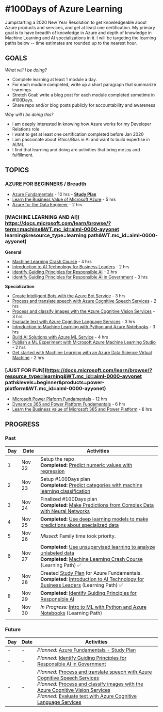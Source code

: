 # #100Days of Azure Learning
Jumpstarting a 2020 New Year Resolution to get knowledgeable about Azure products and services, and get at least one certification. My primary goal is to have breadth of knowledge in Azure and depth of knowledge in Machine Learning and AI specializations in it. I will be targeting the learning paths below -- time estimates are rounded up to the nearest hour.

## GOALS

_What will I be doing?_
 * Complete learning at least 1 module a day. 
 * For each module completed, write up a short paragraph that summarize learnings. 
 * Stretch Goal: write a blog post for each module completed sometime in #100Days. 
 * Share repo and/or blog posts publicly for accountability and awareness

_Why will I be doing this?_

 * I am deeply interested in knowing how Azure works for my Developer Relations role
 * I want to get at least one certification completed before Jan 2020
 * I am passionate about Ethics/Bias in AI and want to build expertise in AI/ML
 * I find that learning and doing are activities that bring me joy and fulfillment.

## TOPICS
### [**AZURE FOR BEGINNERS** / Breadth]()

 * [Azure Fundamentals](https://docs.microsoft.com/learn/paths/azure-fundamentals/?WT.mc_id=aiml-0000-ayyonet) - 10 hrs - [**Study Plan**](AzureFundamentals.md)
 * [Learn the Business Value of Microsoft Azure](https://docs.microsoft.com/learn/paths/learn-business-value-of-azure/?WT.mc_id=aiml-0000-ayyonet) - 5 hrs
 * [Azure for the Data Engineer](https://docs.microsoft.com/learn/paths/azure-for-the-data-engineer/?WT.mc_id=aiml-0000-ayyonet) - 2 hrs

### [**MACHINE LEARNING AND AI**]( https://docs.microsoft.com/learn/browse/?term=machine&WT.mc_id=aiml-0000-ayyonet learning&resource_type=learning path&WT.mc_id=aiml-0000-ayyonet)

**General**
 * [Machine Learning Crash Course](https://docs.microsoft.com/learn/paths/ml-crash-course/?WT.mc_id=aiml-0000-ayyonet) - 4 hrs
 * [Introduction to AI Technology for Business Leaders](https://docs.microsoft.com/learn/paths/ai-technology-for-business-leaders/?WT.mc_id=aiml-0000-ayyonet) - 2 hrs
 * [Identify Guiding Principles for Responsible AI](https://docs.microsoft.com/learn/paths/responsible-ai-business-principles/?WT.mc_id=aiml-0000-ayyonet) - 2 hrs
 * [Identify Guiding Principles for Responsible AI in Government](https://docs.microsoft.com/learn/paths/responsible-ai-government-principles/?WT.mc_id=aiml-0000-ayyonet) - 3 hrs

 **Specialization**

 * [Create Intelligent Bots with the Azure Bot Service](https://docs.microsoft.com/learn/paths/create-bots-with-the-azure-bot-service/?WT.mc_id=aiml-0000-ayyonet) - 3 hrs
 * [Process and translate speech with Azure Cognitive Speech Services](https://docs.microsoft.com/learn/paths/translate-speech-with-speech-services/?WT.mc_id=aiml-0000-ayyonet) - 2 hrs
 * [Process and classify images with the Azure Cognitive Vision Services](https://docs.microsoft.com/learn/paths/classify-images-with-vision-services/?WT.mc_id=aiml-0000-ayyonet) - 3 hrs
 * [Evaluate text with Azure Cognitive Language Services](https://docs.microsoft.com/learn/paths/evaluate-text-with-language-services/?WT.mc_id=aiml-0000-ayyonet) - 3 hrs
 * [Introduction to Machine Learning with Python and Azure Notebooks](https://docs.microsoft.com/learn/paths/intro-to-ml-with-python/?WT.mc_id=aiml-0000-ayyonet) - 3 hrs
 * [Build AI Solutions with Azure ML Service](https://docs.microsoft.com/learn/paths/build-ai-solutions-with-azure-ml-service/?WT.mc_id=aiml-0000-ayyonet) - 4 hrs
 * [Publish a ML Experiment with Microsoft Azure Machine Learning Studio](https://docs.microsoft.com/learn/paths/publish-experiment-with-ml-studio/?WT.mc_id=aiml-0000-ayyonet) - 2 hrs
 * [Get started with Machine Learning with an Azure Data Science Virtual Machine](https://docs.microsoft.com/learn/paths/get-started-with-azure-dsvm/?WT.mc_id=aiml-0000-ayyonet) - 2 hrs

### [**JUST FOR FUN**](https://docs.microsoft.com/learn/browse/?resource_type=learning&WT.mc_id=aiml-0000-ayyonet path&levels=beginner&products=power-platform&WT.mc_id=aiml-0000-ayyonet)

 * [Microsoft Power Plaform Fundamentals](https://docs.microsoft.com/learn/paths/power-plat-fundamentals/?WT.mc_id=aiml-0000-ayyonet) - 12 hrs
 * [Dynamics 365 and Power Platform Fundamentals](https://docs.microsoft.com/learn/paths/dyn-power-plat-bus-app-fundamentals/?WT.mc_id=aiml-0000-ayyonet) - 6 hrs
 * [Learn the Business value of Microsoft 365 and Power Platform](https://docs.microsoft.com/learn/paths/learn-business-value-of-dynamics-365-and-power-platform-v1-1/?WT.mc_id=aiml-0000-ayyonet) - 8 hrs



## PROGRESS

### Past

| Day  | Date   | Activities |
| ---- | ------ | ---------- |
| 1    | Nov 22 | Setup the repo <br/> **Completed:** [Predict numeric values with regression](https://docs.microsoft.com/learn/modules/introduction-to-regression/index?WT.mc_id=aiml-0000-ayyonet) |
| 2    | Nov 23 | Setup #100Days plan <br/>  **Completed:** [Predict categories with machine learning classification](https://docs.microsoft.com/learn/modules/introduction-to-classification/index?WT.mc_id=aiml-0000-ayyonet) |
| 3    | Nov 24 | Finalized #100Days plan <br/>  **Completed:** [Make Predictions from Complex Data with Neural Networks](https://docs.microsoft.com/learn/modules/introduction-to-neural-networks/index?WT.mc_id=aiml-0000-ayyonet) |
| 4    | Nov 25 | **Completed:** [Use deep learning models to make predictions about specialized data](https://docs.microsoft.com/learn/modules/introduction-to-deep-learning/index?WT.mc_id=aiml-0000-ayyonet)  |
| 5    | Nov 26 |  _Missed:_ Family time took priority.  | 
| 6    | Nov 27 |  **Completed:** [Use unsupervised learning to analyze unlabeled data](https://docs.microsoft.com/learn/modules/introduction-to-unsupervised-learning/?WT.mc_id=aiml-0000-ayyonet) <br/> **Completed:** [Machine Learning Crash Course](https://docs.microsoft.com/learn/paths/ml-crash-course/?WT.mc_id=aiml-0000-ayyonet) (Learning Path)  ✅ |
| 7    | Nov 28 |  Created [Study Plan](AzureFundamentals.md) for Azure Fundamentals. <br> **Completed:** [Introduction to AI Technology for Business Leaders](https://docs.microsoft.com/learn/paths/ai-technology-for-business-leaders/?WT.mc_id=aiml-0000-ayyonet) (Learning Path)  ✅ |
| 8   | Nov 29 | **Completed:** [Identify Guiding Principles for Responsible AI](https://docs.microsoft.com/learn/paths/responsible-ai-business-principles/?WT.mc_id=aiml-0000-ayyonet)|
| 9  | Nov 30  | _In Progress:_ [Intro to ML with Python and Azure Notebooks](https://docs.microsoft.com/learn/paths/intro-to-ml-with-python/?WT.mc_id=aiml-0000-ayyonet) (Learning Path) |
| | | |


### Future

| Day  | Date   | Activities |
| ---- | ------ | ---------- |
| -    | -      |  _Planned:_ [Azure Fundamentals - Study Plan](AzureFundamentals.md) |
| -    |  -     |  _Planned:_ [Identify Guiding Principles for Responsible AI in Government](https://docs.microsoft.com/learn/paths/responsible-ai-government-principles/?WT.mc_id=aiml-0000-ayyonet) |
| -    |  -     | _Planned:_ [Process and translate speech with Azure Cognitive Speech Services](https://docs.microsoft.com/learn/paths/translate-speech-with-speech-services/?WT.mc_id=aiml-0000-ayyonet) <br/> _Planned:_ [Process and classify images with the Azure Cognitive Vision Services](https://docs.microsoft.com/learn/paths/classify-images-with-vision-services/?WT.mc_id=aiml-0000-ayyonet) <br/> _Planned:_ [Evaluate text with Azure Cognitive Language Services](https://docs.microsoft.com/learn/paths/evaluate-text-with-language-services/?WT.mc_id=aiml-0000-ayyonet) |


